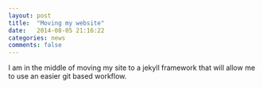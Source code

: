 ```yaml
---
layout: post
title:  "Moving my website"
date:   2014-08-05 21:16:22
categories: news
comments: false
---
```


I am in the middle of moving my site to a jekyll framework that will allow me to use an easier git based workflow.
